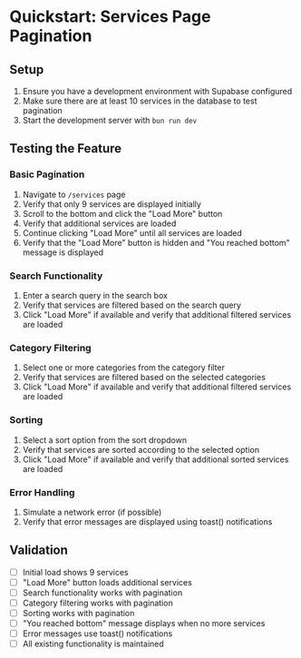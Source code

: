 # Quickstart: Services Page Pagination

## Setup
1. Ensure you have a development environment with Supabase configured
2. Make sure there are at least 10 services in the database to test pagination
3. Start the development server with `bun run dev`

## Testing the Feature

### Basic Pagination
1. Navigate to `/services` page
2. Verify that only 9 services are displayed initially
3. Scroll to the bottom and click the "Load More" button
4. Verify that additional services are loaded
5. Continue clicking "Load More" until all services are loaded
6. Verify that the "Load More" button is hidden and "You reached bottom" message is displayed

### Search Functionality
1. Enter a search query in the search box
2. Verify that services are filtered based on the search query
3. Click "Load More" if available and verify that additional filtered services are loaded

### Category Filtering
1. Select one or more categories from the category filter
2. Verify that services are filtered based on the selected categories
3. Click "Load More" if available and verify that additional filtered services are loaded

### Sorting
1. Select a sort option from the sort dropdown
2. Verify that services are sorted according to the selected option
3. Click "Load More" if available and verify that additional sorted services are loaded

### Error Handling
1. Simulate a network error (if possible)
2. Verify that error messages are displayed using toast() notifications

## Validation
- [ ] Initial load shows 9 services
- [ ] "Load More" button loads additional services
- [ ] Search functionality works with pagination
- [ ] Category filtering works with pagination
- [ ] Sorting works with pagination
- [ ] "You reached bottom" message displays when no more services
- [ ] Error messages use toast() notifications
- [ ] All existing functionality is maintained